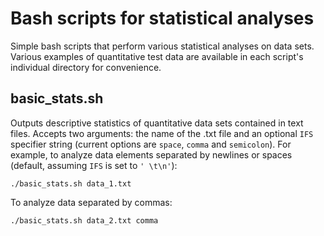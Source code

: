 # Bash scripts for statistical analyses

Simple bash scripts that perform various statistical analyses on data sets. Various examples of quantitative test data are available in each script's individual directory for convenience.

## **basic_stats.sh**
Outputs descriptive statistics of quantitative data sets contained in text files. Accepts two arguments: the name of the .txt file and an optional `IFS` specifier string (current options are `space`, `comma` and `semicolon`).
For example, to analyze data elements separated by newlines or spaces (default, assuming `IFS` is set to `' \t\n'`):
```
./basic_stats.sh data_1.txt
```
To analyze data separated by commas:
```
./basic_stats.sh data_2.txt comma
```
